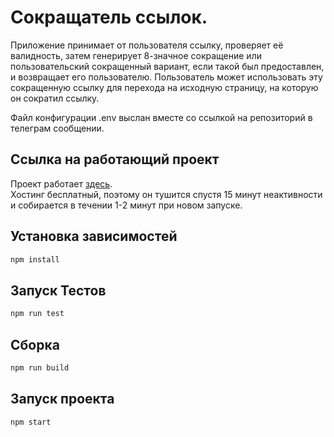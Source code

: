 # Сокращатель ссылок.
Приложение принимает от пользователя ссылку, проверяет её валидность, затем генерирует 8-значное сокращение или пользовательский сокращенный вариант, если такой был предоставлен, и возвращает его пользователю. Пользователь может использовать эту сокращенную ссылку для перехода на исходную страницу, на которую он сократил ссылку.

Файл конфигурации .env выслан вместе со ссылкой на репозиторий в телеграм сообщении.

## Ссылка на работающий проект
Проект работает [здесь](https://profi-test.onrender.com/).\
Хостинг бесплатный, поэтому он тушится спустя 15 минут неактивности и собирается в течении 1-2 минут при новом запуске.

## Установка зависимостей

```bash
npm install
```

## Запуск Тестов

```bash
npm run test
```

## Сборка

```bash
npm run build
```

## Запуск проекта

```bash
npm start
```
